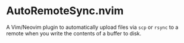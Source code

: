 # AutoRemoteSync.nvim

A Vim/Neovim plugin to automatically upload files via `scp` or `rsync`
to a remote when you write the contents of a buffer to disk.



